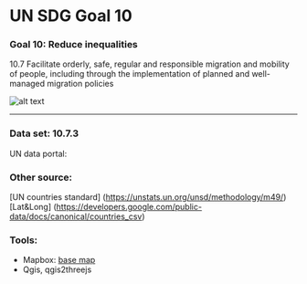 # UN SDG Goal 10
### Goal 10: Reduce inequalities
10.7 Facilitate orderly, safe, regular and responsible migration and mobility of people, including through the implementation of planned and well-managed migration policies

![alt text](https://user-images.githubusercontent.com/19495692/191180861-9320fe43-d953-4c90-b0fb-24bea2ceb7f6.jpg)

***
### Data set: 10.7.3 
UN data portal:

### Other source:
[UN countries standard] (https://unstats.un.org/unsd/methodology/m49/)
[Lat&Long] (https://developers.google.com/public-data/docs/canonical/countries_csv)

### Tools:
* Mapbox: [base map](https://api.mapbox.com/styles/v1/meishuke839/ckg1ufusm05sr19p07305vx5j.html?fresh=true&title=copy&access_token=pk.eyJ1IjoibWVpc2h1a2U4MzkiLCJhIjoiY2tnMXVmMWJ5MDJldDMybGlsMDZ5djJmNiJ9.1jMRjBhk0-71kF9w0FDeIA#1.07/-13.2/-43.8)
* Qgis, qgis2threejs

